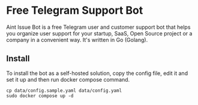 # Free Telegram Support Bot

Aint Issue Bot is a free Telegram user and customer support bot that helps you organize user support for your startup, SaaS, Open Source project or a company in a convenient way. It's written in Go (Golang).

## Install

To install the bot as a self-hosted solution, copy the config file, edit it and set it up and then run docker compose command.

```
cp data/config.sample.yaml data/config.yaml
sudo docker compose up -d
```